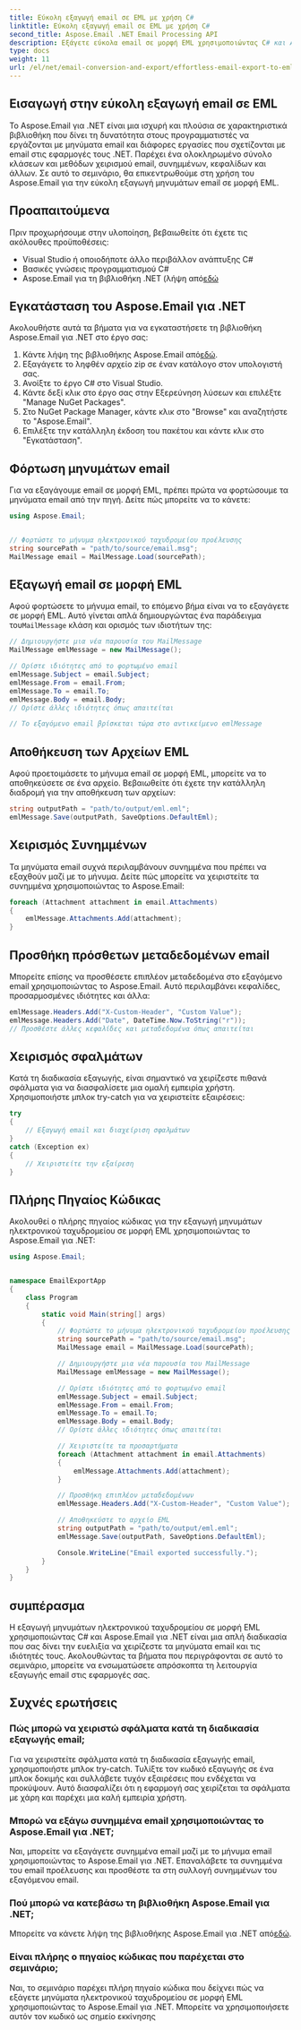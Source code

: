 ```yaml
---
title: Εύκολη εξαγωγή email σε EML με χρήση C#
linktitle: Εύκολη εξαγωγή email σε EML με χρήση C#
second_title: Aspose.Email .NET Email Processing API
description: Εξάγετε εύκολα email σε μορφή EML χρησιμοποιώντας C# και Aspose.Email για .NET. Μάθετε βήμα προς βήμα με παραδείγματα πηγαίου κώδικα.
type: docs
weight: 11
url: /el/net/email-conversion-and-export/effortless-email-export-to-eml-using-csharp/
---
```


## Εισαγωγή στην εύκολη εξαγωγή email σε EML

Το Aspose.Email για .NET είναι μια ισχυρή και πλούσια σε χαρακτηριστικά βιβλιοθήκη που δίνει τη δυνατότητα στους προγραμματιστές να εργάζονται με μηνύματα email και διάφορες εργασίες που σχετίζονται με email στις εφαρμογές τους .NET. Παρέχει ένα ολοκληρωμένο σύνολο κλάσεων και μεθόδων χειρισμού email, συνημμένων, κεφαλίδων και άλλων. Σε αυτό το σεμινάριο, θα επικεντρωθούμε στη χρήση του Aspose.Email για την εύκολη εξαγωγή μηνυμάτων email σε μορφή EML.

## Προαπαιτούμενα

Πριν προχωρήσουμε στην υλοποίηση, βεβαιωθείτε ότι έχετε τις ακόλουθες προϋποθέσεις:

- Visual Studio ή οποιοδήποτε άλλο περιβάλλον ανάπτυξης C#
- Βασικές γνώσεις προγραμματισμού C#
-  Aspose.Email για τη βιβλιοθήκη .NET (λήψη από[εδώ](https://downloads.aspose.com/email/net)

## Εγκατάσταση του Aspose.Email για .NET

Ακολουθήστε αυτά τα βήματα για να εγκαταστήσετε τη βιβλιοθήκη Aspose.Email για .NET στο έργο σας:

1.  Κάντε λήψη της βιβλιοθήκης Aspose.Email από[εδώ](https://releases.aspose.com/email/net).
2. Εξαγάγετε το ληφθέν αρχείο zip σε έναν κατάλογο στον υπολογιστή σας.
3. Ανοίξτε το έργο C# στο Visual Studio.
4. Κάντε δεξί κλικ στο έργο σας στην Εξερεύνηση λύσεων και επιλέξτε "Manage NuGet Packages".
5. Στο NuGet Package Manager, κάντε κλικ στο "Browse" και αναζητήστε το "Aspose.Email".
6. Επιλέξτε την κατάλληλη έκδοση του πακέτου και κάντε κλικ στο "Εγκατάσταση".

## Φόρτωση μηνυμάτων email

Για να εξαγάγουμε email σε μορφή EML, πρέπει πρώτα να φορτώσουμε τα μηνύματα email από την πηγή. Δείτε πώς μπορείτε να το κάνετε:

```csharp
using Aspose.Email;


// Φορτώστε το μήνυμα ηλεκτρονικού ταχυδρομείου προέλευσης
string sourcePath = "path/to/source/email.msg";
MailMessage email = MailMessage.Load(sourcePath);
```

## Εξαγωγή email σε μορφή EML

 Αφού φορτώσετε το μήνυμα email, το επόμενο βήμα είναι να το εξαγάγετε σε μορφή EML. Αυτό γίνεται απλά δημιουργώντας ένα παράδειγμα του`MailMessage` κλάση και ορισμός των ιδιοτήτων της:

```csharp
// Δημιουργήστε μια νέα παρουσία του MailMessage
MailMessage emlMessage = new MailMessage();

// Ορίστε ιδιότητες από το φορτωμένο email
emlMessage.Subject = email.Subject;
emlMessage.From = email.From;
emlMessage.To = email.To;
emlMessage.Body = email.Body;
// Ορίστε άλλες ιδιότητες όπως απαιτείται

// Το εξαγόμενο email βρίσκεται τώρα στο αντικείμενο emlMessage
```

## Αποθήκευση των Αρχείων EML

Αφού προετοιμάσετε το μήνυμα email σε μορφή EML, μπορείτε να το αποθηκεύσετε σε ένα αρχείο. Βεβαιωθείτε ότι έχετε την κατάλληλη διαδρομή για την αποθήκευση των αρχείων:

```csharp
string outputPath = "path/to/output/eml.eml";
emlMessage.Save(outputPath, SaveOptions.DefaultEml);
```

## Χειρισμός Συνημμένων

Τα μηνύματα email συχνά περιλαμβάνουν συνημμένα που πρέπει να εξαχθούν μαζί με το μήνυμα. Δείτε πώς μπορείτε να χειριστείτε τα συνημμένα χρησιμοποιώντας το Aspose.Email:

```csharp
foreach (Attachment attachment in email.Attachments)
{
    emlMessage.Attachments.Add(attachment);
}
```

## Προσθήκη πρόσθετων μεταδεδομένων email

Μπορείτε επίσης να προσθέσετε επιπλέον μεταδεδομένα στο εξαγόμενο email χρησιμοποιώντας το Aspose.Email. Αυτό περιλαμβάνει κεφαλίδες, προσαρμοσμένες ιδιότητες και άλλα:

```csharp
emlMessage.Headers.Add("X-Custom-Header", "Custom Value");
emlMessage.Headers.Add("Date", DateTime.Now.ToString("r"));
// Προσθέστε άλλες κεφαλίδες και μεταδεδομένα όπως απαιτείται
```

## Χειρισμός σφαλμάτων

Κατά τη διαδικασία εξαγωγής, είναι σημαντικό να χειρίζεστε πιθανά σφάλματα για να διασφαλίσετε μια ομαλή εμπειρία χρήστη. Χρησιμοποιήστε μπλοκ try-catch για να χειριστείτε εξαιρέσεις:

```csharp
try
{
    // Εξαγωγή email και διαχείριση σφαλμάτων
}
catch (Exception ex)
{
    // Χειριστείτε την εξαίρεση
}
```

## Πλήρης Πηγαίος Κώδικας

Ακολουθεί ο πλήρης πηγαίος κώδικας για την εξαγωγή μηνυμάτων ηλεκτρονικού ταχυδρομείου σε μορφή EML χρησιμοποιώντας το Aspose.Email για .NET:

```csharp
using Aspose.Email;


namespace EmailExportApp
{
    class Program
    {
        static void Main(string[] args)
        {
            // Φορτώστε το μήνυμα ηλεκτρονικού ταχυδρομείου προέλευσης
            string sourcePath = "path/to/source/email.msg";
            MailMessage email = MailMessage.Load(sourcePath);

            // Δημιουργήστε μια νέα παρουσία του MailMessage
            MailMessage emlMessage = new MailMessage();

            // Ορίστε ιδιότητες από το φορτωμένο email
            emlMessage.Subject = email.Subject;
            emlMessage.From = email.From;
            emlMessage.To = email.To;
            emlMessage.Body = email.Body;
            // Ορίστε άλλες ιδιότητες όπως απαιτείται

            // Χειριστείτε τα προσαρτήματα
            foreach (Attachment attachment in email.Attachments)
            {
                emlMessage.Attachments.Add(attachment);
            }

            // Προσθήκη επιπλέον μεταδεδομένων
            emlMessage.Headers.Add("X-Custom-Header", "Custom Value");

            // Αποθηκεύστε το αρχείο EML
            string outputPath = "path/to/output/eml.eml";
            emlMessage.Save(outputPath, SaveOptions.DefaultEml);

            Console.WriteLine("Email exported successfully.");
        }
    }
}
```

## συμπέρασμα

Η εξαγωγή μηνυμάτων ηλεκτρονικού ταχυδρομείου σε μορφή EML χρησιμοποιώντας C# και Aspose.Email για .NET είναι μια απλή διαδικασία που σας δίνει την ευελιξία να χειρίζεστε τα μηνύματα email και τις ιδιότητές τους. Ακολουθώντας τα βήματα που περιγράφονται σε αυτό το σεμινάριο, μπορείτε να ενσωματώσετε απρόσκοπτα τη λειτουργία εξαγωγής email στις εφαρμογές σας.

## Συχνές ερωτήσεις

### Πώς μπορώ να χειριστώ σφάλματα κατά τη διαδικασία εξαγωγής email;

Για να χειριστείτε σφάλματα κατά τη διαδικασία εξαγωγής email, χρησιμοποιήστε μπλοκ try-catch. Τυλίξτε τον κωδικό εξαγωγής σε ένα μπλοκ δοκιμής και συλλάβετε τυχόν εξαιρέσεις που ενδέχεται να προκύψουν. Αυτό διασφαλίζει ότι η εφαρμογή σας χειρίζεται τα σφάλματα με χάρη και παρέχει μια καλή εμπειρία χρήστη.

### Μπορώ να εξάγω συνημμένα email χρησιμοποιώντας το Aspose.Email για .NET;

Ναι, μπορείτε να εξαγάγετε συνημμένα email μαζί με το μήνυμα email χρησιμοποιώντας το Aspose.Email για .NET. Επαναλάβετε τα συνημμένα του email προέλευσης και προσθέστε τα στη συλλογή συνημμένων του εξαγόμενου email.

### Πού μπορώ να κατεβάσω τη βιβλιοθήκη Aspose.Email για .NET;

 Μπορείτε να κάνετε λήψη της βιβλιοθήκης Aspose.Email για .NET από[εδώ](https://downloads.aspose.com/email/net).

### Είναι πλήρης ο πηγαίος κώδικας που παρέχεται στο σεμινάριο;

Ναι, το σεμινάριο παρέχει πλήρη πηγαίο κώδικα που δείχνει πώς να εξάγετε μηνύματα ηλεκτρονικού ταχυδρομείου σε μορφή EML χρησιμοποιώντας το Aspose.Email για .NET. Μπορείτε να χρησιμοποιήσετε αυτόν τον κωδικό ως σημείο εκκίνησης